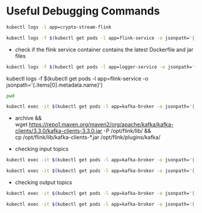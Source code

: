 # Useful Debugging Commands

```bash
kubectl logs -l app=crypto-stream-flink
```

```bash
kubectl logs -f $(kubectl get pods -l app=flink-service -o jsonpath='{.items[0].metadata.name}')
```

- check if the flink service container contains the latest Dockerfile and jar files

```bash
kubectl logs -f $(kubectl get pods -l app=logger-service -o jsonpath='{.items[0].metadata.name}')
```

kubectl logs -f $(kubectl get pods -l app=flink-service -o jsonpath='{.items[0].metadata.name}')

```bash
pwd
```

```bash
kubectl exec -it $(kubectl get pods -l app=kafka-broker -o jsonpath='{.items[0].metadata.name}') -- /usr/bin/kafka-topics --list --bootstrap-server localhost:9092
```

- archive
 && \
    wget https://repo1.maven.org/maven2/org/apache/kafka/kafka-clients/3.3.0/kafka-clients-3.3.0.jar -P /opt/flink/lib/
&& \
    cp /opt/flink/lib/kafka-clients-*.jar /opt/flink/plugins/kafka/

- checking input topics

```bash
kubectl exec -it $(kubectl get pods -l app=kafka-broker -o jsonpath='{.items[0].metadata.name}') -- /usr/bin/kafka-console-consumer --bootstrap-server localhost:9092 --topic binance-btcusdt-1m --from-beginning --max-messages 3
```

```bash
kubectl exec -it $(kubectl get pods -l app=kafka-broker -o jsonpath='{.items[0].metadata.name}') -- /usr/bin/kafka-topics --describe --topic binance-btcusdt-1m --bootstrap-server localhost:9092
```

- checking output topics

```bash
kubectl exec -it $(kubectl get pods -l app=kafka-broker -o jsonpath='{.items[0].metadata.name}') -- /usr/bin/kafka-console-consumer --bootstrap-server localhost:9092 --topic analysis-rsi-binance-btcusdt-1m --from-beginning --max-messages 3
```

```bash
kubectl exec -it $(kubectl get pods -l app=kafka-broker -o jsonpath='{.items[0].metadata.name}') -- /usr/bin/kafka-topics --describe --topic analysis-rsi-binance-btcusdt-1m --bootstrap-server localhost:9092
```
